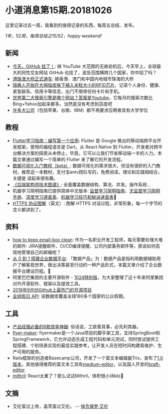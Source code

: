 # 小道消息第15期.20181026

这里记录过去一周，我看到的值得记录的东西，每周五总结、发布。

*1年，52周，每周总结之15/52，happy weekend!*

## 新闻

* [今天，GitHub 挂了！](https://mp.weixin.qq.com/s/MSzDjyDVCUjioRoDD47JJQ): 继 YouTube 大范围的无故宕机后，今天早上，全球最大的同性交友网站 GitHub 也挂了，波及范围横跨几个国家，你中招了吗？
* [港珠澳大桥正式通车](https://cn.nytimes.com/china/20181024/china-bridge-hong-kong-macau-zhuhai/?utm_source=tw-nytimeschinese&utm_medium=social&utm_campaign=cur): 接香港、澳门和中国内地城市珠海的大桥
* [瑞典人开始在大拇指皮肤下植入米粒大小的RFID芯片](https://www.npr.org/2018/10/22/658808705/thousands-of-swedes-are-inserting-microchips-under-their-skin)，记录个人身份、健康、紧急联系、信用卡等信息，出门不用带任何卡片和手机。
* [世界第二大搜索引擎是哪个网站？答案是Youtube](https://www.mushroomnetworks.com/infographics/youtube---the-2nd-largest-search-engine-infographic/)，它每月的搜索次数比Bing+Yahoo加起来都多。当然是没有考虑到百度吧
* [许多大公司](https://www.axios.com/google-apple-college-degree-hiring-a290bca8-65a7-4de2-8fa9-d93b4c30457a.html)（包括苹果、谷歌、IBM）都不再要求应聘者具有大学学位

## 教程

* [Flutter学习指南：编写第一个应用](https://mp.weixin.qq.com/s/JMMepbKWAf9XrhtTbWtSLg): Flutter 是 Google 推出的移动端跨平台开发框架，使用的编程语言是 Dart。从 React Native 到 Flutter，开发者对跨平台解决方案的探索从未停止，毕竟，它可以让我们节省移动端一半的人力。本篇文章通过编写一个简单的 Flutter 来了解它的开发流程。
* [数据可视化入门教程（beta）](https://www.yuque.com/mo-college/beginner-tutorial): 数据可视化的需求很大，但没有很好的入门教材。推荐这一本教材，支付宝antv团队写的，免费阅读。理论和实践相结合，关键是 读起来很有趣。
* [《后端架构师技术图谱》](https://github.com/xingshaocheng/architect-awesome): 全面覆盖数据结构、算法、并发。操作系统...
* 机器学习简明指南已提供简体中文版本: [监督学习简明指南](https://stanford.edu/~shervine/l/zh/teaching/cs-229/cheatsheet-supervised-learning)、[无监督学习简明手册](https://stanford.edu/~shervine/l/zh/teaching/cs-229/cheatsheet-unsupervised-learning)、[深度学习速查表](https://stanford.edu/~shervine/l/zh/teaching/cs-229/cheatsheet-deep-learning)、[机器学习技巧和秘诀速查表](https://stanford.edu/~shervine/l/zh/teaching/cs-229/cheatsheet-machine-learning-tips-and-tricks)
* [HTTPS 协议图解](https://tls.ulfheim.net/)（英文）: 图解 HTTPS 对话过程，非常形象，每一个字节的含义都讲到了。

## 资料

* [how to keep email-box clean](https://dev.to/florimondmanca/inbox-zero-how-to-keep-a-clean-email-inbox-and-mind-130h): 作为一名职业开发工程师，每天需要处理大堆的邮件: JIRA提醒邮件、CI/CD编译提醒、公司内部事务邮件等，那该如何高效地管理自己的邮箱呢？
* [从 0 到 1 搭建企业数据平台](https://mp.weixin.qq.com/s/aO6_nc8rwDROTBNwGqfa7g): 「数据产品」为：数据产品是指利用数据辅助用户了解客观世界，做出决策甚至行动的一种产品形式，本篇文章介绍了企业数据平台建设历程。
* 阿里巴巴集团的主要开源软件 - [1024特别版](http://1024.yuque.com/)，为大家整理了近十年来阿里集团对外开源软件、框架以及提效工具。
* [2018年9月份Github上最热门的开源项目](https://mp.weixin.qq.com/s/LOlwYs50MNe-Np3nzgyEzQ)
* [全球假日 API](https://www.calendarindex.com/): 该数据库覆盖全球180多个国家的公众假期。

## 工具

* [产品经理必备的6款效率神器](https://mp.weixin.qq.com/s/3F6uJhbEwOa3fDlkJxVDxQ): 俗话说，工欲善其事，必先利其器。
* [flyer-maker](https://github.com/vancefantasy/flyer-maker): flyermaker是一个Java项目的脚手架工具，支持SpringBoot和SpringFramework，它允许动态生成工程代码和单元测试，同时尝试提供工程搭建、个别场景实现的最佳实践参考，让开发人员在短时间构建易维护、生产可用的服务。
* Rails框架的创造者Basecamp公司，开发了一个富文本编辑器Trix，发布了[1.0版本](https://github.com/basecamp/trix)，其他值得推荐的富文本工具有[medium-editor](https://github.com/yabwe/medium-editor)，以及国人开发的[braft-editor](https://github.com/margox/braft-editor)
* [mithril](https://mithril.js.org/): React太重了？那么试试Mithril，体积很小(8kb)


## 文摘

* 艾伦富过上帝，盖茨富过艾伦。 -- [悼念保罗·艾伦](http://www.ruanyifeng.com/blog/2018/10/paul-allen.html)

